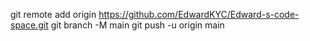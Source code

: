 git remote add origin https://github.com/EdwardKYC/Edward-s-code-space.git
git branch -M main
git push -u origin main
